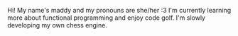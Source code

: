 Hi! My name's maddy and my pronouns are she/her :3 I'm currently learning more about functional programming and enjoy code golf. I'm slowly developing my own chess engine.

<!---
alomiF/alomiF is a ✨ special ✨ repository because its `README.md` (this file) appears on your GitHub profile.
You can click the Preview link to take a look at your changes.
--->
